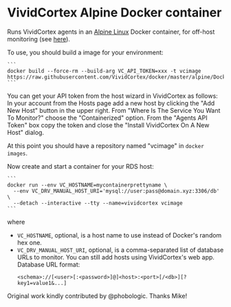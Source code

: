 # VividCortex Alpine Docker container

Runs VividCortex agents in an [Alpine Linux](https://www.alpinelinux.org/) Docker container, for off-host monitoring (see
[here](https://docs.vividcortex.com/getting-started/installing/#off-host-monitoring)).

To use, you should build a image for your environment:

	```
	docker build --force-rm --build-arg VC_API_TOKEN=xxx -t vcimage https://raw.githubusercontent.com/VividCortex/docker/master/alpine/Dockerfile
	```

You can get your API token from the host wizard in VividCortex as follows:
In your account from the Hosts page add a new host by clicking the "Add New
Host" button in the upper right. From "Where Is The Service You Want To
Monitor?" choose the "Containerized" option. From the "Agents API Token" box
copy the token and close the "Install VividCortex On A New Host" dialog.

At this point you should have a repository named "vcimage" in `docker images`.

Now create and start a container for your RDS host:

	```
	docker run --env VC_HOSTNAME=mycontainerprettyname \
	  --env VC_DRV_MANUAL_HOST_URI='mysql://user:pass@domain.xyz:3306/db' \
	  --detach --interactive --tty --name=vividcortex vcimage
	```

where
* `VC_HOSTNAME`, optional, is a host name to use instead of Docker's random hex one.
* `VC_DRV_MANUAL_HOST_URI`, optional, is a comma-separated list of database URLs to monitor.  You can still add hosts using VividCortex's web app.  Database URL format:
	```
	<schema>://[<user>[:<password>]@]<host>:<port>[/<db>][?key1=value1&...]
	```

Original work kindly contributed by @phobologic. Thanks Mike!

